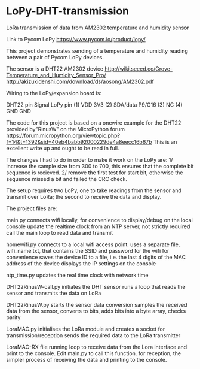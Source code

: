 # LoPy-DHT-transmission
LoRa transmission of data from AM2302 temperature and humidity sensor

Link to Pycom LoPy
https://www.pycom.io/product/lopy/

This project demonstrates sending of a temperature and humidity reading between a pair of Pycom LoPy devices.

The sensor is a DHT22 AM2302 device
http://wiki.seeed.cc/Grove-Temperature_and_Humidity_Sensor_Pro/
http://akizukidenshi.com/download/ds/aosong/AM2302.pdf

Wiring to the LoPy/expansion board is:

DHT22 pin   Signal    LoPy pin
  (1)       VDD       3V3
  (2)       SDA/data  P9/G16
  (3)       NC
  (4)       GND       GND
  
The code for this project is based on a onewire example for the DHT22 provided by"RinusW" on the MicroPython forum
https://forum.micropython.org/viewtopic.php?f=14&t=1392&sid=40eb4babb92000229de4a8eecc16b67b
This is an excellent write up and ought to be read in full.

The changes I had to do in order to make it work on the LoPy are:
1/  increase the sample size from 300 to 700, this ensures that the complete bit sequence is recieved.
2/  remove the first test for start bit, otherwise the sequence missed a bit and failed the CRC check.

The setup requires two LoPy, one to take readings from the sensor and transmit over LoRa; the second to receive the data and display.

The project files are:

main.py
  connects wifi locally, for convenience to display/debug on the local console
  update the realtime clock from an NTP server, not strictly required
  call the main loop to read data and transmit
  
homewifi.py
  connects to a local wifi access point.
  uses a separate file, wifi_name.txt, that contains the SSID and password for the wifi
  for convenience saves the device ID to a file, i.e. the last 4 digits of the MAC address of the device
  displays the IP settings on the console
  
ntp_time.py
  updates the real time clock with network time
  
DHT22RinusW-call.py
  initiates the DHT sensor
  runs a loop that reads the sensor and transmits the data on LoRa
  
DHT22RinusW.py
  starts the sensor data conversion
  samples the received data from the sensor, converts to bits, adds bits into a byte array, checks parity

LoraMAC.py
  initialises the LoRa module and creates a socket for transmission/reception
  sends the required data to the LoRa transmitter

LoraMAC-RX
  file running loop to receive data from the Lora interface and print to the console.  Edit main.py to call this function.
  for reception, the simpler process of receiving the data and printing to the console.
